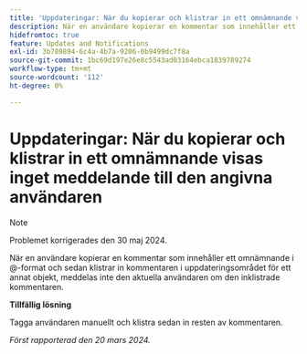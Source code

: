 ```yaml
---
title: 'Uppdateringar: När du kopierar och klistrar in ett omnämnande visas inget meddelande till den angivna användaren'
description: När en användare kopierar en kommentar som innehåller ett omnämnande i @-format och sedan klistrar in kommentaren i uppdateringsområdet för ett annat objekt, meddelas inte den aktuella användaren om den inklistrade kommentaren.
hidefromtoc: true
feature: Updates and Notifications
exl-id: 3b789894-6c4a-4b7a-9206-0b9499dc7f8a
source-git-commit: 1bc69d197e26e8c5543ad03164ebca1839789274
workflow-type: tm+mt
source-wordcount: '112'
ht-degree: 0%

---
```


# Uppdateringar: När du kopierar och klistrar in ett omnämnande visas inget meddelande till den angivna användaren

>[!NOTE]
>
>Problemet korrigerades den 30 maj 2024.

När en användare kopierar en kommentar som innehåller ett omnämnande i @-format och sedan klistrar in kommentaren i uppdateringsområdet för ett annat objekt, meddelas inte den aktuella användaren om den inklistrade kommentaren.

**Tillfällig lösning**

Tagga användaren manuellt och klistra sedan in resten av kommentaren.

_Först rapporterad den 20 mars 2024._
